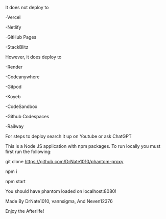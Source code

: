 It does not deploy to 

-Vercel

-Netlify

-GitHub Pages

-StackBlitz

However, it does deploy to

-Render

-Codeanywhere

-Gitpod

-Koyeb

-CodeSandbox

-Github Codespaces

-Railway

For steps to deploy search it up on Youtube or ask ChatGPT

This is a Node JS application with npm packages. To run locally you must first run the following:

git clone https://github.com/DrNate1010/phantom-proxy

npm i

npm start

You should have phantom loaded on localhost:8080!

Made By DrNate1010, vannsigma, And Neven12376

Enjoy the Afterlife!

